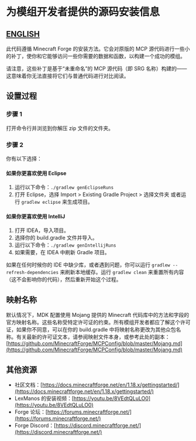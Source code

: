 # 为模组开发者提供的源码安装信息

## [ENGLISH](./README.en_US.md)

此代码遵循 Minecraft Forge 的安装方法。它会对原版的 MCP 源代码进行一些小的补丁，使你和它能够访问一些你需要的数据和函数，以构建一个成功的模组。

请注意，这些补丁是基于“未重命名”的 MCP 源代码（即 SRG 名称）构建的——这意味着你无法直接将它们与普通代码进行对比阅读。

## 设置过程

### 步骤 1

打开命令行并浏览到你解压 zip 文件的文件夹。

### 步骤 2

你有以下选择：

#### 如果你更喜欢使用 Eclipse

1. 运行以下命令：`./gradlew genEclipseRuns`
2. 打开 Eclipse，选择 Import > Existing Gradle Project > 选择文件夹
   或者运行 `gradlew eclipse` 来生成项目。

#### 如果你更喜欢使用 IntelliJ

1. 打开 IDEA，导入项目。
2. 选择你的 build.gradle 文件并导入。
3. 运行以下命令：`./gradlew genIntellijRuns`
4. 如果需要，在 IDEA 中刷新 Gradle 项目。

如果在任何时候你的 IDE 中缺少库，或者遇到问题，你可以运行 `gradlew --refresh-dependencies` 来刷新本地缓存。运行 `gradlew clean` 来重置所有内容（这不会影响你的代码），然后重新开始这个过程。

## 映射名称

默认情况下，MDK 配置使用 Mojang 提供的 Minecraft 代码库中的方法和字段的官方映射名称。这些名称受特定许可证的约束。所有模组开发者都应了解这个许可证，如果你不同意，可以在你的 build.gradle 中将映射名称更改为其他众包名称。有关最新的许可证文本，请参阅映射文件本身，或参考此处的副本：
[https://github.com/MinecraftForge/MCPConfig/blob/master/Mojang.md](https://github.com/MinecraftForge/MCPConfig/blob/master/Mojang.md)

## 其他资源

- 社区文档：[https://docs.minecraftforge.net/en/1.18.x/gettingstarted/](https://docs.minecraftforge.net/en/1.18.x/gettingstarted/)
- LexManos 的安装视频：[https://youtu.be/8VEdtQLuLO0](https://youtu.be/8VEdtQLuLO0)
- Forge 论坛：[https://forums.minecraftforge.net/](https://forums.minecraftforge.net/)
- Forge Discord：[https://discord.minecraftforge.net/](https://discord.minecraftforge.net/)
